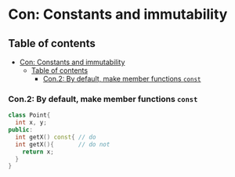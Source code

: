 # Con: Constants and immutability

## Table of contents

- [Con: Constants and immutability](#con-constants-and-immutability)
  - [Table of contents](#table-of-contents)
    - [Con.2: By default, make member functions `const`](#con2-by-default-make-member-functions-const)

### Con.2: By default, make member functions `const`

```cpp
class Point{
  int x, y;
public:
  int getX() const{ // do
  int getX(){       // do not
    return x;
  }
}
```
